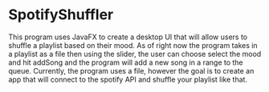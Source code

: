 # SpotifyShuffler
This program uses JavaFX to create a desktop UI that will allow users to shuffle a playlist based on their mood.
As of right now the program takes in a playlist as a file then using the slider, the user can choose select the mood and hit addSong and the program will add a new song in a range to the queue.
Currently, the program uses a file, however the goal is to create an app that will connect to the spotify API and shuffle your playlist like that.
